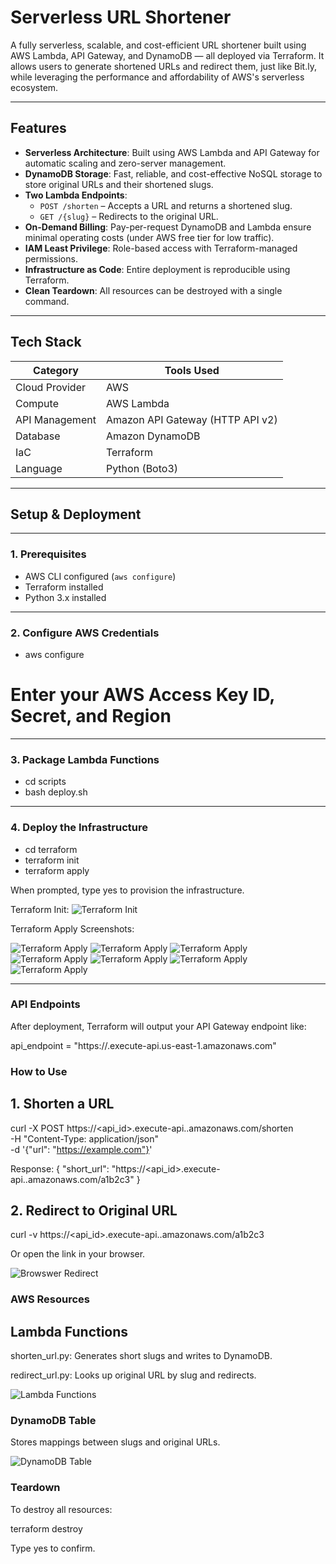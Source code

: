 # Serverless URL Shortener

A fully serverless, scalable, and cost-efficient URL shortener built using AWS Lambda, API Gateway, and DynamoDB — all deployed via Terraform. It allows users to generate shortened URLs and redirect them, just like Bit.ly, while leveraging the performance and affordability of AWS's serverless ecosystem.

---

## Features

- **Serverless Architecture**: Built using AWS Lambda and API Gateway for automatic scaling and zero-server management.
- **DynamoDB Storage**: Fast, reliable, and cost-effective NoSQL storage to store original URLs and their shortened slugs.
- **Two Lambda Endpoints**:
  - `POST /shorten` – Accepts a URL and returns a shortened slug.
  - `GET /{slug}` – Redirects to the original URL.
- **On-Demand Billing**: Pay-per-request DynamoDB and Lambda ensure minimal operating costs (under AWS free tier for low traffic).
- **IAM Least Privilege**: Role-based access with Terraform-managed permissions.
- **Infrastructure as Code**: Entire deployment is reproducible using Terraform.
- **Clean Teardown**: All resources can be destroyed with a single command.

---

## Tech Stack

| Category       | Tools Used                      |
|----------------|----------------------------------|
| Cloud Provider | AWS                              |
| Compute        | AWS Lambda                       |
| API Management | Amazon API Gateway (HTTP API v2) |
| Database       | Amazon DynamoDB                  |
| IaC            | Terraform                        |
| Language       | Python (Boto3)                   |

---

## Setup & Deployment
---
### 1. Prerequisites

- AWS CLI configured (`aws configure`)
- Terraform installed
- Python 3.x installed

---

### 2. Configure AWS Credentials

- aws configure
# Enter your AWS Access Key ID, Secret, and Region

---

### 3. Package Lambda Functions
- cd scripts
- bash deploy.sh

---

### 4. Deploy the Infrastructure
- cd terraform
- terraform init
- terraform apply

When prompted, type yes to provision the infrastructure.

Terraform Init:
![Terraform Init](screenshots/terraform-init.png)

Terraform Apply Screenshots:

![Terraform Apply](screenshots/terraform-apply1.png)
![Terraform Apply](screenshots/terraform-apply2.png)
![Terraform Apply](screenshots/terraform-apply3.png)
![Terraform Apply](screenshots/terraform-apply4.png)
![Terraform Apply](screenshots/terraform-apply5.png)
![Terraform Apply](screenshots/terraform-apply6.png)
![Terraform Apply](screenshots/terraform-apply7.png)

---

### API Endpoints
After deployment, Terraform will output your API Gateway endpoint like:

api_endpoint = "https://<your-id>.execute-api.us-east-1.amazonaws.com"

### How to Use

## 1. Shorten a URL
curl -X POST https://<api_id>.execute-api.<region>.amazonaws.com/shorten \
  -H "Content-Type: application/json" \
  -d '{"url": "https://example.com"}'

Response:
{
  "short_url": "https://<api_id>.execute-api.<region>.amazonaws.com/a1b2c3"
}

## 2. Redirect to Original URL
 curl -v https://<api_id>.execute-api.<region>.amazonaws.com/a1b2c3

Or open the link in your browser.

![Browswer Redirect](screenshots/browser-redirect.png)

### AWS Resources

## Lambda Functions
shorten_url.py: Generates short slugs and writes to DynamoDB.

redirect_url.py: Looks up original URL by slug and redirects.

![Lambda Functions](screenshots/lambda-functions.png)


### DynamoDB Table
Stores mappings between slugs and original URLs.

![DynamoDB Table](screenshots/dynamoDB-table.png)

### Teardown
To destroy all resources:

terraform destroy

Type yes to confirm.

